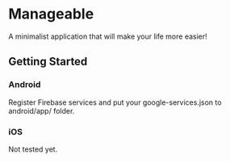 # Manageable

A minimalist application that will make your life more easier!

## Getting Started

### Android
Register Firebase services and put your google-services.json to android/app/ folder.

### iOS
Not tested yet.

